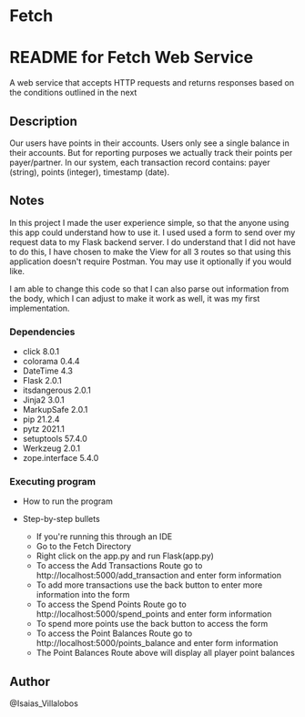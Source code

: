 # Fetch
README for Fetch Web Service
=======================

A web service that accepts HTTP requests and returns responses based on
the conditions outlined in the next

Description
-----------

Our users have points in their accounts. Users only see a single balance
in their accounts. But for reporting purposes we actually track their
points per payer/partner. In our system, each transaction record
contains: payer (string), points (integer), timestamp (date).

Notes
-----------
In this project I made the user experience simple, so that the anyone using this app 
could understand how to use it. 
I used used a form to send over my request data to my Flask backend server.
I do understand that I did not have to do this, I have chosen to make the View for all 3
routes so that using this application doesn't require Postman. You may use it optionally if 
you would like. 

I am able to change this code so that I can also parse out information from the body, 
which I can adjust to make it work as well, it was my first implementation. 

### Dependencies

-   click 8.0.1
-   colorama 0.4.4
-   DateTime 4.3
-   Flask 2.0.1
-   itsdangerous 2.0.1
-   Jinja2 3.0.1
-   MarkupSafe 2.0.1
-   pip 21.2.4
-   pytz 2021.1
-   setuptools 57.4.0
-   Werkzeug 2.0.1
-   zope.interface 5.4.0

### Executing program

-   How to run the program
-   Step-by-step bullets

    -   If you're running this through an IDE
    -   Go to the Fetch Directory
    -   Right click on the app.py and run Flask(app.py)
    -   To access the Add Transactions Route go to
        http://localhost:5000/add_transaction and enter form
        information
    -   To add more transactions use the back button to enter more
        information into the form
    -   To access the Spend Points Route go to
        http://localhost:5000/spend_points and enter form information
    -   To spend more points use the back button to access the form
    -   To access the Point Balances Route go to
        http://localhost:5000/points_balance and enter form information
    -   The Point Balances Route above will display all player point
        balances

Author
------

@Isaias_Villalobos
